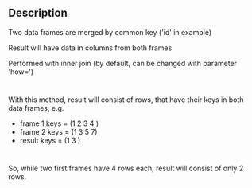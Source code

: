 ## Description

Two data frames are merged by common key ('id' in example)

Result will have data in columns from both frames

Performed with inner join (by default, can be changed with parameter 'how=')
#
With this method, result will consist of rows,
that have their keys in both data frames, e.g.
-    frame 1 keys = (1 2 3 4    )
-    frame 2 keys = (1   3   5 7)
-    result keys  = (1   3      )
#
So, while two first frames have 4 rows each,
result will consist of only 2 rows.
